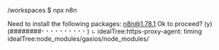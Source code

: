 /workspaces $ npx n8n

Need to install the following packages:
n8n@1.78.1
Ok to proceed? (y) 
(########⠂⠂⠂⠂⠂⠂⠂⠂⠂⠂) ⠦ idealTree:https-proxy-agent: timing idealTree:node_modules/gaxios/node_modules/